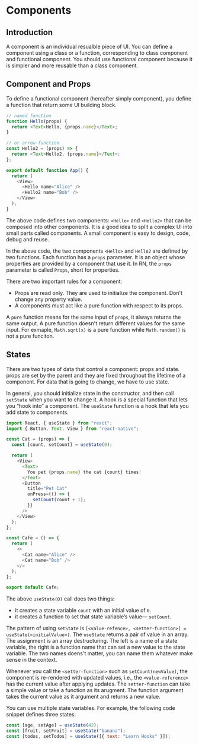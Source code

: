 # Components

## Introduction

A component is an individual resualble piece of UI. You can define a component using a class or a function, corresponding to class component and functional component. You should use functional component because it is simpler and more reusable than a class component.

## Component and Props

To define a functional component (hereafter simply component), you define a function that return some UI building block.

```js
// named function
function Hello(props) {
  return <Text>Hello, {props.name}</Text>;
}

// or arrow-function
const Hello2 = (props) => {
  return <Text>Hello2, {props.name}</Text>;
};

export default function App() {
  return (
    <View>
      <Hello name="Alice" />
      <Hello2 name="Bob" />
    </View>
  );
}
```

The above code defines two components: `<Hello>` and `<Hello2>` that can be composed into other components. It is a good idea to split a complex UI into small parts called components. A small component is easy to design, code, debug and reuse.

In the above code, the two components `<Hello>` and `Hello2` are defined by two functions. Each function has a `props` parameter. It is an object whose properties are provided by a component that use it. In RN, the `props` parameter is called `Props`, short for properties.

There are two important rules for a component:

- Props are read only. They are used to initialize the component. Don't change any property value.
- A components must act like a pure function with respect to its props.

A `pure` function means for the same input of `props`, it always returns the same output. A pure function doesn't return different values for the same input. For exmaple, `Math.sqrt(x)` is a pure function while `Math.random()` is not a pure funciton.

## States

There are two types of data that control a component: props and state. props are set by the parent and they are fixed throughout the lifetime of a component. For data that is going to change, we have to use state.

In general, you should initialize state in the constructor, and then call `setState` when you want to change it. A hook is a special function that lets you “hook into” a component. The `useState` function is a hook that lets you add state to components.

```js
import React, { useState } from "react";
import { Button, Text, View } from "react-native";

const Cat = (props) => {
  const [count, setCount] = useState(0);

  return (
    <View>
      <Text>
        You pet {props.name} the cat {count} times!
      </Text>
      <Button
        title="Pet Cat"
        onPress={() => {
          setCount(count + 1);
        }}
      />
    </View>
  );
};

const Cafe = () => {
  return (
    <>
      <Cat name="Alice" />
      <Cat name="Bob" />
    </>
  );
};

export default Cafe;
```

The above `useState(0)` call does two things:

- it creates a state variable `count` with an initial value of `0`.
- it creates a function to set that state variable’s value— `setCount`.

The pattern of using `setState` is `[<value-refence>, <setter-function>] = useState(<initialValue>)`. The `useState` returns a pair of value in an array. The assignment is an array destructuring. The left is a name of a state variable, the right is a function name that can set a new value to the state variable. The two names doens't matter, you can name them whatever make sense in the context.

Whenever you call the `<setter-function>` such as `setCount(newValue)`, the component is re-rendered with updated values, i.e., the `<value-reference>` has the current value after applying updates. The `setter-function` can take a simple value or take a function as its arugment. The function argument takes the current value as it argument and returns a new value.

You can use multiple state variables. For example, the following code snippet defines three states:

```js
const [age, setAge] = useState(42);
const [fruit, setFruit] = useState("banana");
const [todos, setTodos] = useState([{ text: "Learn Hooks" }]);
```
